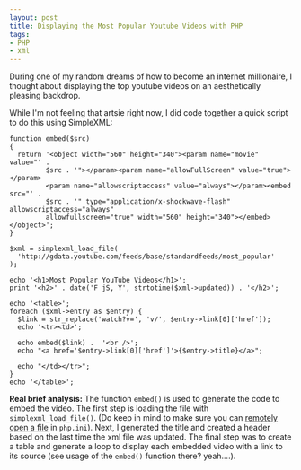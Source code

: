 ```yaml
---
layout: post
title: Displaying the Most Popular Youtube Videos with PHP
tags:
- PHP
- xml
---
```

During one of my random dreams of how to become an internet millionaire, I thought about displaying the top youtube videos on an aesthetically pleasing backdrop.

While I'm not feeling that artsie right now, I did code together a quick script to do this using SimpleXML:

```php?start_inline=1
function embed($src)
{
  return '<object width="560" height="340"><param name="movie" value="' .
         $src . '"></param><param name="allowFullScreen" value="true"></param>
         <param name="allowscriptaccess" value="always"></param><embed src="' .
         $src . '" type="application/x-shockwave-flash" allowscriptaccess="always"
         allowfullscreen="true" width="560" height="340"></embed></object>';
}

$xml = simplexml_load_file(
  'http://gdata.youtube.com/feeds/base/standardfeeds/most_popular'
);

echo '<h1>Most Popular YouTube Videos</h1>';
print '<h2>' . date('F jS, Y', strtotime($xml->updated)) . '</h2>';

echo '<table>';
foreach ($xml->entry as $entry) {
  $link = str_replace('watch?v=', 'v/', $entry->link[0]['href']);
  echo '<tr><td>';

  echo embed($link) .  '<br />';
  echo "<a href='$entry->link[0]['href']'>{$entry->title}</a>";

  echo "</td></tr>";
}
echo '</table>';
```

**Real brief analysis:** The function `embed()` is used to generate the code to embed the video.  The first step is loading the file with `simplexml_load_file()`.  (Do keep in mind to make sure you can <a href="http://www.php.net/manual/en/filesystem.configuration.php#ini.allow-url-fopen">remotely open a file</a> in `php.ini`).  Next, I generated the title and created a header based on the last time the xml file was updated.  The final step was to create a table and generate a loop to display each embedded video with a link to its source (see usage of the `embed()` function there? yeah....).